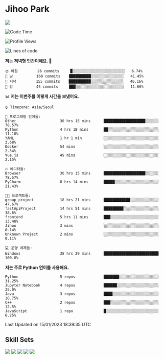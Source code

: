# Jihoo Park
<!--![mazandi profile](http://mazandi.herokuapp.com/api?handle=wlgn8648&theme=warm) -->

<a href="https://www.linkedin.com/in/parkjihoo/" target="_blank"><img src="https://img.shields.io/badge/linkedin-0A66C2?style=flat-square&logo=linkedin&logoColor=white"/></a>

<!--START_SECTION:waka-->
![Code Time](http://img.shields.io/badge/Code%20Time-178%20hrs%2029%20mins-blue)

![Profile Views](http://img.shields.io/badge/Profile%20Views-15-blue)

![Lines of code](https://img.shields.io/badge/%EC%A0%80%EB%8A%94%20%EC%97%AC%ED%83%9C%EA%B9%8C%EC%A7%80%20-1%20Million%20%EC%A4%84%EC%9D%98%20%EC%BD%94%EB%93%9C%EB%A5%BC%20%EC%9E%91%EC%84%B1%ED%96%88%EC%96%B4%EC%9A%94.-blue)

**저는 저녁형 인간이에요. 🦉** 

```text
🌞 아침         26 commits     █░░░░░░░░░░░░░░░░░░░░░░░░   6.74% 
🌆 낮　         160 commits    ██████████░░░░░░░░░░░░░░░   41.45% 
🌃 저녁         155 commits    ██████████░░░░░░░░░░░░░░░   40.16% 
🌙 밤　         45 commits     ███░░░░░░░░░░░░░░░░░░░░░░   11.66%

```


📊 **저는 이번주를 이렇게 시간을 보냈어요.** 

```text
⌚︎ Timezone: Asia/Seoul

💬 프로그래밍 언어들: 
Other                    30 hrs 15 mins      ███████████████████░░░░░░   78.57% 
Python                   4 hrs 18 mins       ██░░░░░░░░░░░░░░░░░░░░░░░   11.18% 
YAML                     1 hr 1 min          ░░░░░░░░░░░░░░░░░░░░░░░░░   2.68% 
Docker                   54 mins             ░░░░░░░░░░░░░░░░░░░░░░░░░   2.34% 
Vue.js                   49 mins             ░░░░░░░░░░░░░░░░░░░░░░░░░   2.15%

🔥 에디터들: 
Browser                  30 hrs 15 mins      ███████████████████░░░░░░   78.57% 
PyCharm                  8 hrs 14 mins       █████░░░░░░░░░░░░░░░░░░░░   21.43%

🐱‍💻 프로젝트들: 
group_project            18 hrs 21 mins      ████████████░░░░░░░░░░░░░   47.67% 
fastApiProject           14 hrs 51 mins      █████████░░░░░░░░░░░░░░░░   38.6% 
frontend                 5 hrs 11 mins       ███░░░░░░░░░░░░░░░░░░░░░░   13.48% 
Jihoo                    3 mins              ░░░░░░░░░░░░░░░░░░░░░░░░░   0.14% 
Unknown Project          2 mins              ░░░░░░░░░░░░░░░░░░░░░░░░░   0.11%

💻 운영 체제들: 
Windows                  38 hrs 29 mins      █████████████████████████   100.0%

```

**저는 주로 Python 언어를 사용해요.** 

```text
Python                   5 repos             ███████░░░░░░░░░░░░░░░░░░   31.25% 
Jupyter Notebook         4 repos             ██████░░░░░░░░░░░░░░░░░░░   25.0% 
Java                     3 repos             ████░░░░░░░░░░░░░░░░░░░░░   18.75% 
C++                      2 repos             ███░░░░░░░░░░░░░░░░░░░░░░   12.5% 
JavaScript               1 repo              █░░░░░░░░░░░░░░░░░░░░░░░░   6.25%

```



 Last Updated on 15/01/2023 18:39:35 UTC
<!--END_SECTION:waka-->

## Skill Sets
<a><img src="https://img.shields.io/badge/tensorflow-FF6F00?style=flat-square&logo=tensorflow&logoColor=white"/></a>
<a><img src="https://img.shields.io/badge/mysql-4479A1?style=flat-square&logo=mysql&logoColor=white"/></a>
<a><img src="https://img.shields.io/badge/springboot-6DB33F?style=flat-square&logo=springboot&logoColor=white"/></a>
<a><img src="https://img.shields.io/badge/django-092E20?style=flat-square&logo=django&logoColor=white"/></a>
<a><img src="https://img.shields.io/badge/c++-00599C?style=flat-square&logo=c%2B%2B&logoColor=white"/></a>
<!--
**wlgn8648/wlgn8648** is a ✨ _special_ ✨ repository because its `README.md` (this file) appears on your GitHub profile.

Here are some ideas to get you started:

- 🔭 I’m currently working on ...
- 🌱 I’m currently learning ...
- 👯 I’m looking to collaborate on ...
- 🤔 I’m looking for help with ...
- 💬 Ask me about ...
- 📫 How to reach me: ...
- 😄 Pronouns: ...
- ⚡ Fun fact: ...
-->
